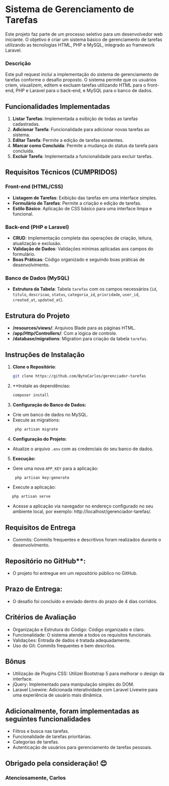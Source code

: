 # Sistema de Gerenciamento de Tarefas

Este projeto faz parte de um processo seletivo para um desenvolvedor web iniciante. O objetivo é criar um sistema básico de gerenciamento de tarefas utilizando as tecnologias HTML, PHP e MySQL, integrado ao framework Laravel.

### Descrição

Este pull request inclui a implementação do sistema de gerenciamento de tarefas conforme o desafio proposto. O sistema permite que os usuários criem, visualizem, editem e excluam tarefas utilizando HTML para o front-end, PHP e Laravel para o back-end, e MySQL para o banco de dados.

## Funcionalidades Implementadas

1. **Listar Tarefas**: Implementada a exibição de todas as tarefas cadastradas.
2. **Adicionar Tarefa**: Funcionalidade para adicionar novas tarefas ao sistema.
3. **Editar Tarefa**: Permite a edição de tarefas existentes.
4. **Marcar como Concluída**: Permite a mudança do status da tarefa para concluída.
5. **Excluir Tarefa**: Implementada a funcionalidade para excluir tarefas.

## Requisitos Técnicos (CUMPRIDOS)

### Front-end (HTML/CSS)
- **Listagem de Tarefas**: Exibição das tarefas em uma interface simples.
- **Formulário de Tarefas**: Permite a criação e edição de tarefas.
- **Estilo Básico**: Aplicação de CSS básico para uma interface limpa e funcional.

### Back-end (PHP e Laravel)
- **CRUD**: Implementação completa das operações de criação, leitura, atualização e exclusão.
- **Validação de Dados**: Validações mínimas aplicadas aos campos do formulário.
- **Boas Práticas**: Código organizado e seguindo boas práticas de desenvolvimento.

### Banco de Dados (MySQL)
- **Estrutura da Tabela**: Tabela `tarefas` com os campos necessários (`id`, `titulo`, `descricao`, `status`, `categoria_id`, `prioridade`, `user_id`, `created_at`, `updated_at`).

## Estrutura do Projeto

- **/resources/views/**: Arquivos Blade para as páginas HTML.
- **/app/Http/Controllers/**: Com a lógica de controle.
- **/database/migrations**: Migration para criação da tabela `tarefas`.

## Instruções de Instalação

1. **Clone o Repositório**:
   ```bash
   git clone https://github.com/ByteCarlos/gerenciador-tarefas
   ```

2. **Instale as dependências:
   ```bash
   composer install
   ```

3. **Configuração do Banco de Dados:**
- Crie um banco de dados no MySQL.
- Execute as migrations:
  ```bash
   php artisan migrate
   ```

4. **Configuração do Projeto:**
- Atualize o arquivo `.env` com as credenciais do seu banco de dados.

5. **Execução:**
- Gere uma nova ``APP_KEY`` para a aplicação:
  ```bash
   php artisan key:generate
   ```
- Execute a aplicação:
```bash
   php artisan serve
   ```
- Acesse a aplicação via navegador no endereço configurado no seu ambiente local, por exemplo: http://localhost/gerenciador-tarefas/.

## Requisitos de Entrega
   - Commits:
   Commits frequentes e descritivos foram realizados durante o desenvolvimento.

## Repositório no GitHub**:
   - O projeto foi entregue em um repositório público no GitHub.

## Prazo de Entrega:
   - O desafio foi concluído e enviado dentro do prazo de 4 dias corridos.

## Critérios de Avaliação
- Organização e Estrutura do Código: Código organizado e claro.
- Funcionalidade: O sistema atende a todos os requisitos funcionais.
- Validações: Entrada de dados é tratada adequadamente.
- Uso do Git: Commits frequentes e bem descritos.

## Bônus
- Utilização de Plugins CSS: Utilizei Bootstrap 5 para melhorar o design da interface.
- jQuery: Implementado para manipulação simples do DOM.
- Laravel Livewire: Adicionada interatividade com Laravel Livewire para uma experiência de usuário mais dinâmica.

## Adicionalmente, foram implementadas as seguintes funcionalidades
- Filtros e busca nas tarefas.
- Funcionalidade de tarefas prioritárias.
- Categorias de tarefas.
- Autenticação de usuários para gerenciamento de tarefas pessoais.

## Obrigado pela consideração! 😊

### Atenciosamente, Carlos